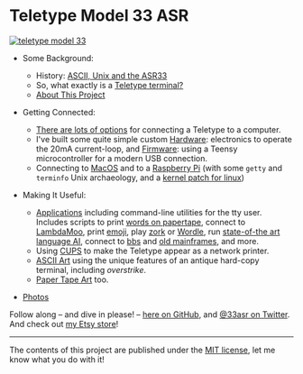 # Teletype Model 33 ASR

[![teletype model 33](pix/20180925_170552_x400.jpg)](pix/20180925_170552.jpg)

* Some Background:
    * History: [ASCII, Unix and the ASR33](doc/01-history.md) 
    * So, what exactly is a [Teletype terminal?](doc/02-teletype.md)
    * [About This Project](doc/03-project.md)

* Getting Connected:
    * [There are lots of options](doc/04-connections.md) for connecting a Teletype to a computer.
    * I've built some quite simple custom [Hardware](hardware/README.md): electronics to operate the 20mA current-loop,
      and [Firmware](firmware/README.md): using a Teensy microcontroller for a modern USB connection.
    * Connecting to [MacOS](osx/README.md) and to a [Raspberry Pi](rpi/README.md) (with some `getty` and `terminfo` Unix archaeology, and a [kernel patch for linux](https://github.com/hughpyle/ASR33/tree/master/rpi/kernel))


* Making It Useful:
    * [Applications](bin/README.md) including command-line utilities for the tty user.  Includes scripts to print [words on papertape](https://twitter.com/33asr/status/1074432596728262656), connect to [LambdaMoo](https://twitter.com/33asr/status/1078698114003943425), print [emoji](https://twitter.com/33asr/status/1046930898321645568), play [zork](https://github.com/hughpyle/ASR33/blob/master/bin/profile) or [Wordle](https://github.com/hughpyle/ASR33/blob/master/bin/wordle), run [state-of-the art language AI](https://github.com/hughpyle/ASR33/blob/master/gpt2/README.md), connect to [bbs](https://github.com/hughpyle/ASR33/blob/master/bin/_bbs) and [old mainframes](https://github.com/hughpyle/ASR33/blob/master/bin/_cdc), and more.
    * Using [CUPS](https://en.wikipedia.org/wiki/CUPS) to make the Teletype appear as a network printer.
    * [ASCII Art](asciiart/README.md) using the unique features of an antique hard-copy terminal, including _overstrike_.
    * [Paper Tape Art](bin/patterns/README.md) too.

* [Photos](pix/)

 
Follow along – and dive in please! – [here on GitHub](https://github.com/hughpyle/ASR33), and [@33asr on Twitter](https://twitter.com/33asr).  And check out [my Etsy store](https://www.etsy.com/shop/asr33)!

---

The contents of this project are published under the [MIT license](LICENSE), let me know what you do with it!
